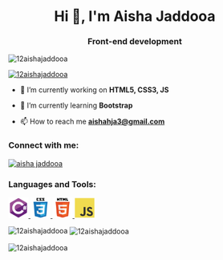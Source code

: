 <h1 align="center">Hi 👋, I'm Aisha Jaddooa</h1>
<h3 align="center">Front-end development</h3>

<p align="left"> <img src="https://komarev.com/ghpvc/?username=12aishajaddooa&label=Profile%20views&color=0e75b6&style=flat" alt="12aishajaddooa" /> </p>

<p align="left"> <a href="https://github.com/ryo-ma/github-profile-trophy"><img src="https://github-profile-trophy.vercel.app/?username=12aishajaddooa" alt="12aishajaddooa" /></a> </p>

- 🔭 I’m currently working on **HTML5, CSS3, JS**

- 🌱 I’m currently learning **Bootstrap**

- 📫 How to reach me **aishahja3@gmail.com**

<h3 align="left">Connect with me:</h3>
<p align="left">
<a href="https://fb.com/aisha jaddooa" target="blank"><img align="center" src="https://raw.githubusercontent.com/rahuldkjain/github-profile-readme-generator/master/src/images/icons/Social/facebook.svg" alt="aisha jaddooa" height="30" width="40" /></a>
</p>

<h3 align="left">Languages and Tools:</h3>
<p align="left"> <a href="https://www.w3schools.com/cs/" target="_blank" rel="noreferrer"> <img src="https://raw.githubusercontent.com/devicons/devicon/master/icons/csharp/csharp-original.svg" alt="csharp" width="40" height="40"/> </a> <a href="https://www.w3schools.com/css/" target="_blank" rel="noreferrer"> <img src="https://raw.githubusercontent.com/devicons/devicon/master/icons/css3/css3-original-wordmark.svg" alt="css3" width="40" height="40"/> </a> <a href="https://www.w3.org/html/" target="_blank" rel="noreferrer"> <img src="https://raw.githubusercontent.com/devicons/devicon/master/icons/html5/html5-original-wordmark.svg" alt="html5" width="40" height="40"/> </a> <a href="https://developer.mozilla.org/en-US/docs/Web/JavaScript" target="_blank" rel="noreferrer"> <img src="https://raw.githubusercontent.com/devicons/devicon/master/icons/javascript/javascript-original.svg" alt="javascript" width="40" height="40"/> </a> </p>

<p><img align="left" src="https://github-readme-stats.vercel.app/api/top-langs?username=12aishajaddooa&show_icons=true&locale=en&layout=compact" alt="12aishajaddooa" /></p>

<p>&nbsp;<img align="center" src="https://github-readme-stats.vercel.app/api?username=12aishajaddooa&show_icons=true&locale=en" alt="12aishajaddooa" /></p>

<p><img align="center" src="https://github-readme-streak-stats.herokuapp.com/?user=12aishajaddooa&" alt="12aishajaddooa" /></p>
